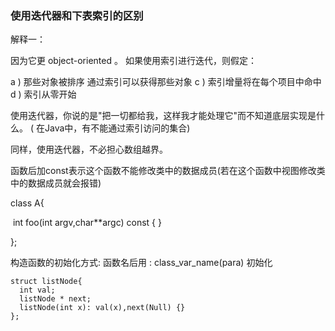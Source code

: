 ### 使用迭代器和下表索引的区别

解释一：

因为它更 object-oriented 。 如果使用索引进行迭代，则假定：

a ) 那些对象被排序
通过索引可以获得那些对象
c ) 索引增量将在每个项目中命中
d ) 索引从零开始

使用迭代器，你说的是"把一切都给我，这样我才能处理它"而不知道底层实现是什么。 ( 在Java中，有不能通过索引访问的集合)

同样，使用迭代器，不必担心数组越界。





函数后加const表示这个函数不能修改类中的数据成员(若在这个函数中视图修改类中的数据成员就会报错)

class A{

​	int foo(int argv,char**argc) const { }

};



构造函数的初始化方式:   函数名后用  : class_var_name(para)    初始化  

```
struct listNode{
  int val;
  listNode * next;
  listNode(int x): val(x),next(Null) {}
};
```

